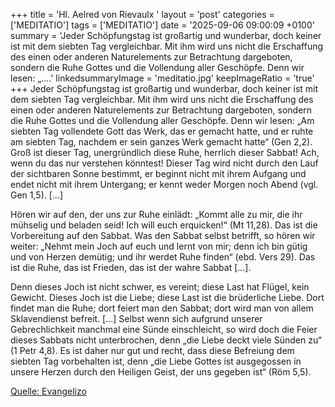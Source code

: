 +++
title = 'Hl. Aelred von Rievaulx  '
layout = 'post'
categories = ['MEDITATIO']
tags = ['MEDITATIO']
date = '2025-09-06 09:00:09 +0100'
summary = 'Jeder Schöpfungstag ist großartig und wunderbar, doch keiner ist mit dem siebten Tag vergleichbar. Mit ihm wird uns nicht die Erschaffung des einen oder anderen Naturelements zur Betrachtung dargeboten, sondern die Ruhe Gottes und die Vollendung aller Geschöpfe. Denn wir lesen: „....'
linkedsummaryImage = 'meditatio.jpg'
keepImageRatio = 'true'
+++
Jeder Schöpfungstag ist großartig und wunderbar, doch keiner ist mit dem siebten Tag vergleichbar. Mit ihm wird uns nicht die Erschaffung des einen oder anderen Naturelements zur Betrachtung dargeboten, sondern die Ruhe Gottes und die Vollendung aller Geschöpfe. Denn wir lesen: „Am siebten Tag vollendete Gott das Werk, das er gemacht hatte, und er ruhte am siebten Tag, nachdem er sein ganzes Werk gemacht hatte“ (Gen 2,2).<!--more--> Groß ist dieser Tag, unergründlich diese Ruhe, herrlich dieser Sabbat! Ach, wenn du das nur verstehen könntest! Dieser Tag wird nicht durch den Lauf der sichtbaren Sonne bestimmt, er beginnt nicht mit ihrem Aufgang und endet nicht mit ihrem Untergang; er kennt weder Morgen noch Abend (vgl. Gen 1,5). [...]
 
Hören wir auf den, der uns zur Ruhe einlädt: „Kommt alle zu mir, die ihr mühselig und beladen seid! Ich will euch erquicken!“ (Mt 11,28). Das ist die Vorbereitung auf den Sabbat. Was den Sabbat selbst betrifft, so hören wir weiter: „Nehmt mein Joch auf euch und lernt von mir; denn ich bin gütig und von Herzen demütig; und ihr werdet Ruhe finden“ (ebd. Vers 29). Das ist die Ruhe, das ist Frieden, das ist der wahre Sabbat […].
 
Denn dieses Joch ist nicht schwer, es vereint; diese Last hat Flügel, kein Gewicht. Dieses Joch ist die Liebe; diese Last ist die brüderliche Liebe. Dort findet man die Ruhe; dort feiert man den Sabbat; dort wird man von allem Sklavendienst befreit. [...] Selbst wenn sich aufgrund unserer Gebrechlichkeit manchmal eine Sünde einschleicht, so wird doch die Feier dieses Sabbats nicht unterbrochen, denn „die Liebe deckt viele Sünden zu“ (1 Petr 4,8). Es ist daher nur gut und recht, dass diese Befreiung dem siebten Tag vorbehalten ist, denn „die Liebe Gottes ist ausgegossen in unsere Herzen durch den Heiligen Geist, der uns gegeben ist“ (Röm 5,5).


[Quelle: Evangelizo](https://evangeliumtagfuertag.org/DE/gospel)
